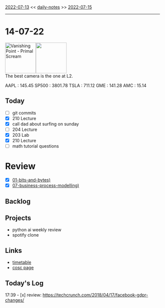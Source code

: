 [2022-07-13](daily_notes/2022-07-13) << [daily-notes](notes/daily-notes.md) >> [2022-07-15](daily_notes/2022-07-15)

---
# 14-07-22
<a href='spotify:album:1MCmkNa0UxhulmHkGBqw1n'><img src='https://i.scdn.co/image/5db238701d302c2a22d885dabb0e5d62bc023e4f' alt='Vanishing Point - Primal Scream' height=100></a><img src='https://imgs.xkcd.com/comics/the_best_camera.png' height=100>
<br>The best camera is the one at L2.

AAPL : 145.45 
SP500 : 3801.78 
TSLA : 711.12
GME : 141.28
AMC : 15.14

## Today
- [ ] git commits
- [x] 210 Lecture
- [x] call dad about surfing on sunday
- [ ] 204 Lecture
- [x] 203 Lab
- [x] 210 Lecture
- [ ] math tutorial questions

# Review
- [x] [01-bits-and-bytes)](notes/01-bits-and-bytes.md)
- [x] [07-business-process-modelling)](notes/07-business-process-modelling.md)

## Backlog

## Projects
- python ai weekly review
- spotify clone

## Links
- [timetable](https://i.imgur.com/9ghbvAG.png)
- [cosc page](https://cosc203.cspages.otago.ac.nz)

## Today's Log
17:39 - [x] review: https://techcrunch.com/2018/04/17/facebook-gdpr-changes/